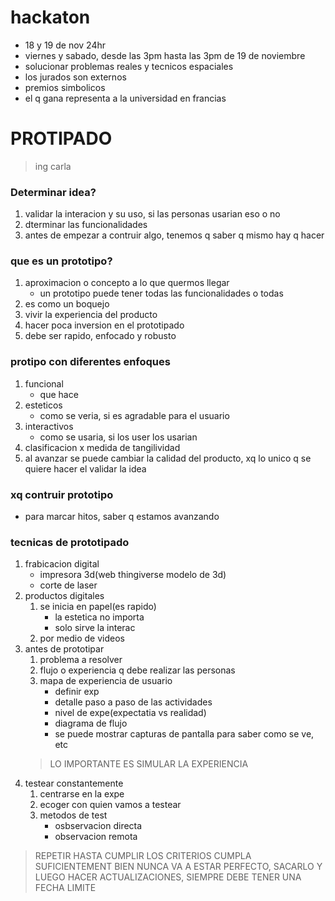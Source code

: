 # hackaton
- 18 y 19 de nov 24hr 
- viernes y sabado, desde las 3pm hasta las 3pm de 19 de noviembre
- solucionar problemas reales y tecnicos espaciales
- los jurados son externos
- premios simbolicos
- el q gana representa a la universidad en francias



# PROTIPADO

> ing carla 
### Determinar idea? 
1. validar la interacion y su uso, si las personas usarian eso o no
2. dterminar las funcionalidades
3. antes de empezar a contruir algo, tenemos q saber q mismo hay q hacer
### que es un prototipo?
1. aproximacion o concepto a lo que quermos llegar
    - un prototipo puede tener todas las funcionalidades o todas
2. es como un boquejo
3. vivir la experiencia del producto
4. hacer poca inversion en el prototipado
5. debe ser rapido, enfocado y robusto
### protipo con diferentes enfoques
1. funcional
    - que hace
2. esteticos
    - como se veria, si es agradable para el usuario
4. interactivos
    - como se usaria, si los user los usarian
5. clasificacion x medida de tangilividad
5. al avanzar se puede cambiar la calidad del producto, xq lo unico q se quiere hacer el validar la idea
### xq contruir prototipo
- para marcar hitos, saber q estamos avanzando
### tecnicas de prototipado
1. frabicacion digital
    - impresora 3d(web thingiverse modelo de 3d)
    - corte de laser
2. productos digitales
    1. se inicia en papel(es rapido)
        - la estetica no importa
        - solo sirve la interac
    2. por medio de videos
3. antes de prototipar
    1. problema a resolver
    2. flujo o experiencia q debe realizar las personas
    3. mapa de experiencia de usuario
        - definir exp
        - detalle paso a paso de las actividades
        - nivel de expe(expectatia vs realidad)
        - diagrama de flujo
        - se puede mostrar capturas de pantalla para saber como se ve, etc
    > LO IMPORTANTE ES SIMULAR LA EXPERIENCIA   
4. testear constantemente
    1. centrarse en la expe
    2. ecoger con quien vamos a testear 
    3. metodos de test
        - osbservacion directa
        - observacion remota

>REPETIR HASTA CUMPLIR LOS CRITERIOS CUMPLA SUFICIENTEMENT BIEN
> NUNCA VA A ESTAR PERFECTO, SACARLO Y LUEGO HACER ACTUALIZACIONES, SIEMPRE DEBE TENER UNA FECHA LIMITE
